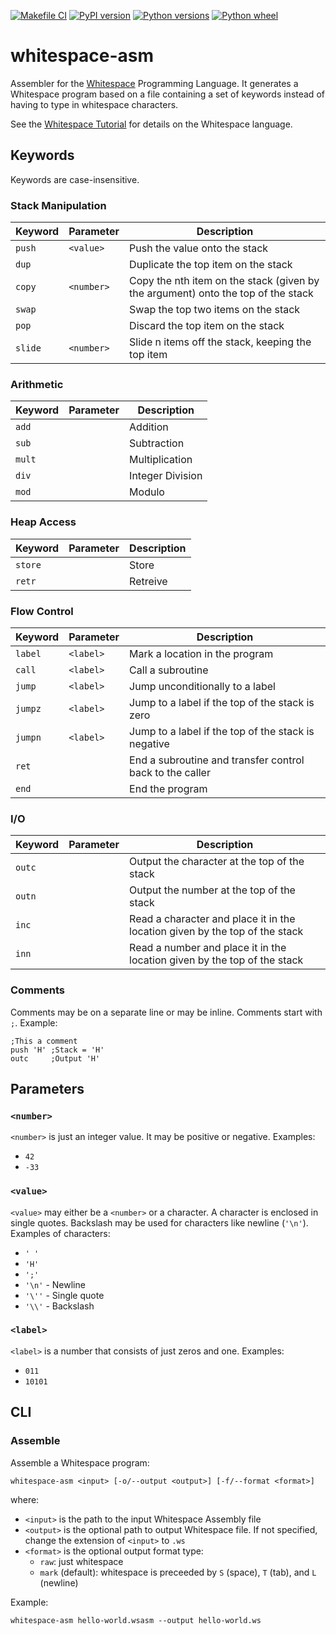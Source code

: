 [![Makefile CI](https://github.com/rzuckerm/whitespace-asm/actions/workflows/makefile.yml/badge.svg)](https://github.com/rzuckerm/whitespace-asm/actions/workflows/makefile.yml)
[![PyPI version](https://img.shields.io/pypi/v/whitespace-asm)](https://pypi.org/project/whitespace-asm)
[![Python versions](https://img.shields.io/pypi/pyversions/whitespace-asm)](https://pypi.org/project/whitespace-asm)
[![Python wheel](https://img.shields.io/pypi/wheel/whitespace-asm)](https://pypi.org/project/whitespace-asm)

# whitespace-asm

Assembler for the [Whitespace](https://en.wikipedia.org/wiki/Whitespace_(programming_language))
Programming Language. It generates a Whitespace program based on a file containing a set of
keywords instead of having to type in whitespace characters.

See the [Whitespace Tutorial](https://web.archive.org/web/20150618184706/http://compsoc.dur.ac.uk/whitespace/tutorial.php)
for details on the Whitespace language.

## Keywords

Keywords are case-insensitive.

### Stack Manipulation

| Keyword | Parameter  | Description                                                                      |
| ------- | ---------- | -------------------------------------------------------------------------------- |
| `push`  | `<value>`  | Push the value onto the stack                                                    |
| `dup`   |            | Duplicate the top item on the stack                                              |
| `copy`  | `<number>` | Copy the nth item on the stack (given by the argument) onto the top of the stack |
| `swap`  |            | Swap the top two items on the stack                                              |
| `pop`   |            | Discard the top item on the stack                                                |
| `slide` | `<number>` | Slide n items off the stack, keeping the top item                                |

### Arithmetic

| Keyword | Parameter  | Description                                                                      |
| ------- | ---------- | -------------------------------------------------------------------------------- |
| `add`   |            | Addition                                                                         |
| `sub`   |            | Subtraction                                                                      |
| `mult`  |            | Multiplication                                                                   |
| `div`   |            | Integer Division                                                                 |
| `mod`   |            | Modulo                                                                           |

### Heap Access

| Keyword | Parameter  | Description                                                                      |
| ------- | ---------- | -------------------------------------------------------------------------------- |
| `store` |            | Store                                                                            |
| `retr`  |            | Retreive                                                                         |

### Flow Control

| Keyword | Parameter  | Description                                                                      |
| ------- | ---------- | -------------------------------------------------------------------------------- |
| `label` | `<label>`  | Mark a location in the program                                                   |
| `call`  | `<label>`  | Call a subroutine                                                                |
| `jump`  | `<label>`  | Jump unconditionally to a label                                                  |
| `jumpz` | `<label>`  | Jump to a label if the top of the stack is zero                                  |
| `jumpn` | `<label>`  | Jump to a label if the top of the stack is negative                              |
| `ret`   |            | End a subroutine and transfer control back to the caller                         |
| `end`   |            | End the program                                                                  |

### I/O

| Keyword  | Parameter  | Description                                                                      |
| -------- | ---------- | -------------------------------------------------------------------------------- |
| `outc`   |            | Output the character at the top of the stack                                     |
| `outn`   |            | Output the number at the top of the stack                                        |
| `inc`    |            | Read a character and place it in the location given by the top of the stack      |
| `inn`    |            | Read a number and place it in the location given by the top of the stack         |

### Comments

Comments may be on a separate line or may be inline. Comments start with `;`. Example:

```assembly
;This a comment
push 'H' ;Stack = 'H'
outc     ;Output 'H'
```

## Parameters

### `<number>`

`<number>` is just an integer value. It may be positive or negative. Examples:

- `42`
- `-33`

### `<value>`

`<value>` may either be a `<number>` or a character. A character is enclosed in single quotes.
Backslash may be used for characters like newline (`'\n'`). Examples of characters:

- `' '`
- `'H'`
- `';'`
- `'\n'` - Newline
- `'\''` - Single quote
- `'\\'` - Backslash

### `<label>`

`<label>` is a number that consists of just zeros and one. Examples:

- `011`
- `10101`

## CLI

### Assemble

Assemble a Whitespace program:

```
whitespace-asm <input> [-o/--output <output>] [-f/--format <format>]
```

where:

- `<input>` is the path to the input Whitespace Assembly file
- `<output>` is the optional path to output Whitespace file. If not specified,
  change the extension of `<input>` to `.ws`
- `<format>` is the optional output format type:
  - `raw`: just whitespace
  - `mark` (default): whitespace is preceeded by `S` (space), `T` (tab), and `L`
    (newline)

Example:

```
whitespace-asm hello-world.wsasm --output hello-world.ws
```
